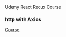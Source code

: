 Udemy React Redux Course

### http with Axios

[Course](https://www.udemy.com/react-the-complete-guide-incl-redux/)
